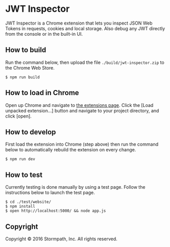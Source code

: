 JWT Inspector
=============

JWT Inspector is a Chrome extension that lets you inspect JSON Web Tokens in requests, cookies and local storage.
Also debug any JWT directly from the console or in the built-in UI.

## How to build

Run the command below, then upload the file `./build/jwt-inspector.zip` to the Chrome Web Store.

```term
$ npm run build
```

## How to load in Chrome

Open up Chrome and navigate to [the extensions page](chrome://extensions/).
Click the [Load unpacked extension...] button and navigate to your project directory, and click [open].

## How to develop

First load the extension into Chrome (step above) then run the command below to automatically
rebuild the extension on every change.

```term
$ npm run dev
```

## How to test

Currently testing is done manually by using a test page. Follow the instructions below to launch the test page.

```term
$ cd ./test/website/
$ npm install
$ open http://localhost:5000/ && node app.js
```

## Copyright

Copyright &copy; 2016 Stormpath, Inc. All rights reserved.
